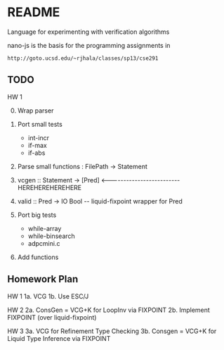 README
=======

Language for experimenting with verification algorithms

nano-js is the basis for the programming assignments in 

    http://goto.ucsd.edu/~rjhala/classes/sp13/cse291

TODO
----

HW 1            

0. Wrap parser

1. Port small tests 
    - int-incr
    - if-max
    - if-abs
    
2. Parse small functions : FilePath -> Statement

3. vcgen :: Statement -> [Pred]                     <------------------------- HEREHEREHEREHERE

4. valid :: Pred -> IO Bool     -- liquid-fixpoint wrapper for Pred

5. Port big tests

    - while-array
    - while-binsearch
    - adpcmini.c

6. Add functions


Homework Plan
-------------

HW 1
1a. VCG 
1b. Use ESC/J

HW 2
2a. ConsGen = VCG+K for LoopInv via FIXPOINT
2b. Implement FIXPOINT (over liquid-fixpoint)

HW 3
3a. VCG for Refinement Type Checking
3b. Consgen = VCG+K for Liquid Type Inference via FIXPOINT
